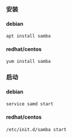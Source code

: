 ### 安装
#### debian
    apt install samba
#### redhat/centos
    yum install samba

### 启动
#### debian
    service samd start
#### redhat/centos
    /etc/init.d/samba start